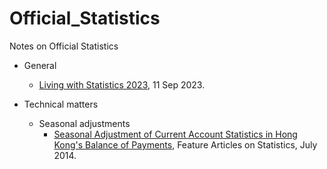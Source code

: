# Official_Statistics
Notes on Official Statistics

* General
  * [Living with Statistics 2023](https://nbviewer.org/github/stevenkhwun/Official_Statistics/blob/main/CSD_Publications/General/B8XX00252023XXXXE0100.pdf), 11 Sep 2023.

* Technical matters
  * Seasonal adjustments
    * [Seasonal Adjustment of Current Account Statistics in Hong Kong's Balance of Payments](https://www.censtatd.gov.hk/en/data/stat_report/product/FA100271/att/B71407FB2014XXXXB0100.pdf), Feature Articles on Statistics, July 2014.